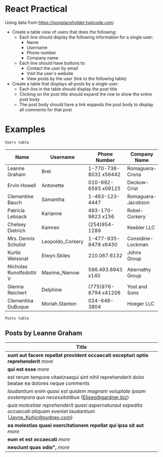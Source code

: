 # React Practical

Using data from https://jsonplaceholder.typicode.com:
* Create a table view of users that does the following:
    * Each line should display the following information for a single user:
        - Name
        - Username
        - Phone number
        - Company name
    * Each line should have buttons to:
        - Contact the user by email
        - Visit the user's website
        - View posts by the user (link to the following table)
* Create a table that displays all posts by a single user:
    - Each line in the table should display the post title
    - Clicking on the post title should expand the row to show the entire post body
    - The post body should have a link expands the post body to display all comments for that post

# Examples

`Users table`

| Name      				| Username  		| Phone Number  			| Company Name  		| Actions   |
|-----------				|-----------		|---------------			|---------------		|-----------|
| Leanne Graham				| Bret				|	1-770-736-8031 x56442	| Romaguera-Crona		|			|
| Ervin Howell				| Antonette			|	010-692-6593 x09125		| Deckow-Crist			|			|
| Clementine Bauch			| Samantha			|	1-463-123-4447			| Romaguera-Jacobson	|			|
| Patricia Lebsack			| Karianne			|	493-170-9623 x156		| Robel-Corkery			|			|
| Chelsey Dietrich			| Kamren			|	(254)954-1289			| Keebler LLC			|			|
| Mrs. Dennis Schulist		| Leopoldo_Corkery	|	1-477-935-8478 x6430	| Considine-Lockman		|			|
| Kurtis Weissnat			| Elwyn.Skiles		|	210.067.6132			| Johns Group			|			|
| Nicholas Runolfsdottir V	| Maxime_Nienow		|	586.493.6943 x140		| Abernathy Group		|			|
| Glenna Reichert			| Delphine			|	(775)976-6794 x41206	| Yost and Sons			|			|
| Clementina DuBuque		| Moriah.Stanton	|	024-648-3804			| Hoeger LLC			|			|

`Posts table`

## Posts by Leanne Graham

| Title		|
|-----------|
| **sunt aut facere repellat provident occaecati excepturi optio reprehenderit**	*more*	|
| **qui est esse**																	*more*	|
| est rerum tempore vitae\nsequi sint nihil reprehenderit dolor beatae ea dolores neque 	*comments*	|
| *laudantium enim quasi est quidem magnam voluptate ipsam eostempora quo necessitatibus* (Eliseo@gardner.biz)|
| *quia molestiae reprehenderit quasi aspernaturaut expedita occaecati aliquam eveniet laudantium* (Jayne_Kuhic@sydney.com) |
| **ea molestias quasi exercitationem repellat qui ipsa sit aut**					*more*	|
| **eum et est occaecati**															*more*	|
| **nesciunt quas odio",**															*more*	|